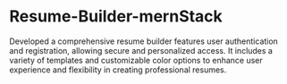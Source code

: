 # Resume-Builder-mernStack
 Developed a comprehensive resume builder features user authentication and registration, allowing secure and personalized access. It includes a variety of templates and customizable color options to enhance user experience and flexibility in creating professional resumes.
